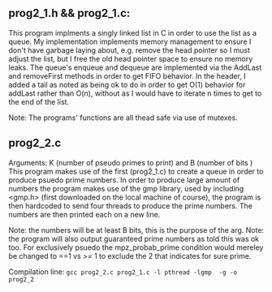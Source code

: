 ## prog2_1.h && prog2_1.c:
   This program implments a singly linked list in C in order to use the list
   as a queue. My implementation implements memory management to ensure I don't
   have garbage laying about, e.g. remove the head pointer so I must adjust the list, but
   I free the old head pointer space to ensure no memory leaks.
   The queue's enqueue and dequeue are implemented via the AddLast and removeFirst methods in order to get FIFO behavior.
   In the header, I added a tail as noted as being ok to do in order to get O(1)
   behavior for addLast rather than O(n), without as I would have to iterate n
   times to get to the end of the list.
    
   Note: The programs' functions are all thead safe via use of mutexes.
    
## prog2_2.c
   Arguments: K (number of pseudo primes to print) and B (number of bits )
   This program makes use of the first (prog2_1.c) to create a queue in order to 
   produce psuedo prime numbers. In order to produce large amount of numbers
   the program makes use of the gmp library, used by including <gmp.h> (first downloaded on the local machine of course),
   the program is then hardcoded to send four threads to produce the prime numbers.
   The numbers are then printed each on a new line.
    
   Note: the numbers will be at least B bits, this is the purpose of the arg. 
   Note: the program will also output guaranteed prime numbers as told this was ok too.
   For exclusively psuedo the mpz_probab_prime condition would mereley be changed to ==1 vs >= 1
   to exclude the 2 that indicates for sure prime.
    
    
   Compilation line: ```gcc prog2_2.c prog2_1.c -l pthread -lgmp  -g -o  prog2_2```
    

    
